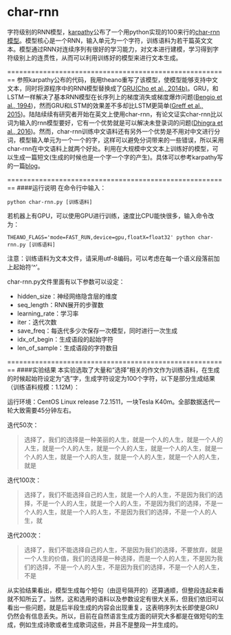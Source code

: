 # char-rnn
字符级别的RNN模型，[karpathy](https://github.com/karpathy)公布了一个用python实现的100来行的[char-rnn模型](https://gist.github.com/karpathy/d4dee566867f8291f086)。模型核心是一个RNN，输入单元为一个字符，训练语料为若干篇英文文本。模型通过RNN对连续序列有很好的学习能力，对文本进行建模，学习得到字符级别上的连贯性，从而可以利用训练好的模型来进行文本生成。

========================================================
参照karpathy公布的代码，我用theano重写了该模型，使模型能够支持中文文本，同时将源程序中的RNN模型替换成了[GRU(Cho et al., 2014b)](http://arxiv.org/abs/1406.1078)。GRU，和LSTM一样解决了基本RNN模型在长序列上的梯度消失或梯度爆炸问题([Bengio et al., 1994](http://ieeexplore.ieee.org/xpl/login.jsp?tp=&arnumber=279181&url=http%3A%2F%2Fieeexplore.ieee.org%2Fxpls%2Fabs_all.jsp%3Farnumber%3D279181))，然而GRU和LSTM的效果差不多却比LSTM更简单([Greff et al., 2015](http://arxiv.org/abs/1503.04069))。陆陆续续有研究者开始在英文上使用char-rnn，有论文证实char-rnn比以词为输入的rnn模型要好，它有一个优势就是可以解决未登录词的问题([Dhingra et al., 2016](http://arxiv.org/abs/1605.03481))。然而，char-rnn训练中文语料还有另外一个优势是不用对中文进行分词，模型输入单元为一个一个的字，这样可以避免分词带来的一些错误，所以采用char-rnn在中文语料上就两个好处。利用在大规模中文文本上训练好的模型，可以生成一篇短文(生成的时候也是一个字一个字的产生)。具体可以参考karpathy写的一篇[blog](http://karpathy.github.io/2015/05/21/rnn-effectiveness/)。

========================================================
####运行说明
在命令行中输入：

    python char-rnn.py [训练语料]

若机器上有GPU，可以使用GPU进行训练，速度比CPU能快很多，输入命令改为：

    THEANO_FLAGS='mode=FAST_RUN,device=gpu,floatX=float32' python char-rnn.py [训练语料]

注意：训练语料为文本文件，请采用utf-8编码，可以考虑在每一个语义段落前加上起始符‘^’。


char-rnn.py文件里面有以下参数可以设定：
- hidden_size：神经网络隐含层的维度
- seq_length：RNN展开的步骤数
- learning_rate：学习率
- iter：迭代次数
- save_freq：每迭代多少次保存一次模型，同时进行一次生成
- idx_of_begin：生成语段的起始字符
- len_of_sample：生成语段的字符数目

========================================================
####实验结果
本实验选取了大量和“选择”相关的作文作为训练语料，在生成的时候起始符设定为“选”字，生成字符设定为100个字符，以下是部分生成结果（训练语料规模：1.12M）：

运行环境：CentOS Linux release 7.2.1511，一块Tesla K40m。全部数据迭代一轮大致需要45分钟左右。

迭代50次：

>选择了，我们的选择是一种美丽的人生，就是一个人的人生，就是一个人的人生，就是一个人的人生，就是一个人的人生，就是一个人的人生，就是一个人的人生，就是一个人的人生，就是一个人的人生，就是一个人的人生，就是

迭代100次：
 >选择了，我们不能选择自己的人生，就是一个人的人生，不是因为我们的选择，不是一个人的人生，就是一个人的人生，不是因为我们的选择，不是一个人的人生，就是一个人的人生，不是因为我们的选择，不是一个人的人生，就

迭代200次：
>选择了，我们不能选择自己的人生，不是因为我们的选择，不要放弃，就是一个人生的价值，我们的选择是一种选择，而是一个人的人生，不是因为我们的选择，不是一个人的人生，不是因为我们的选择，不是一个人的人生，不是

从实验结果看出，模型生成每个短句（由逗号隔开的）还算通顺，但整段连起来看就不知所云了。当然，这和选用的语料以及参数设定有很大关系，但我们依旧可以看出一些问题，就是后半段生成的内容会出现重复，这表明序列太长即使是GRU仍然会有信息丢失。所以，目前在自然语言生成方面的研究大多都是在做短句的生成，例如生成诗歌或者生成歌词这些，并且不是整段一并生成的。
